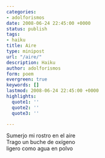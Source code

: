 ```yaml
---
categories:
- adolforismos
date: 2008-06-24 22:45:00 +0000
status: publish
tags:
- haiku
title: Aire
type: minipost
url: "/aire/"
description: Haiku
author: adolforismos
form: poem
evergreen: true
keywords: []
lastmod: 2008-06-24 22:45:00 +0000
highlights:
  quote1: ''
  quote2: ''
  quote3: ''

---
```

Sumerjo mi rostro en el aire<br /> 
Trago un buche de oxígeno<br />
ligero como agua en polvo
